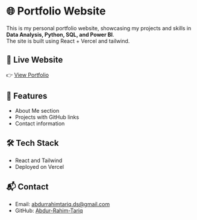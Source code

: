 # 🌐 Portfolio Website

This is my personal portfolio website, showcasing my projects and skills in **Data Analysis, Python, SQL, and Power BI**.  
The site is built using  React + Vercel and tailwind.

## 🚀 Live Website
👉 [View Portfolio](https://portfolio-website-zeta-bay-37.vercel.app)

## 📂 Features
- About Me section
- Projects with GitHub links
- Contact information

## 🛠️ Tech Stack
- React and Tailwind
- Deployed on Vercel

## 📬 Contact
- Email: abdurrahimtariq.ds@gmail.com  
- GitHub: [Abdur-Rahim-Tariq](https://github.com/Abdur-Rahim-Tariq)
